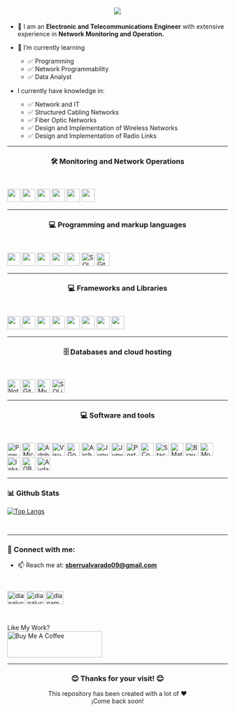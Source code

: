

<h1 align="center">
  <a href="https://git.io/typing-svg">
    <img src="https://readme-typing-svg.herokuapp.com/?lines=Hello,+There!+👋;My+name+is+Samuel+....;Nice+to+meet+you!&center=true&size=30">
  </a>
</h1>

<p align="center"> 

- 🔭 I am an **Electronic and Telecommunications Engineer** with extensive experience in **Network Monitoring and Operation.**

- 🌱 I’m currently learning 
  * ✅ Programming
  * ✅ Network Programmability
  * ✅ Data Analyst

- I currently have knowledge in:
  * ✅ Network and IT
  * ✅ Structured Cabling Networks
  * ✅ Fiber Optic Networks
  * ✅ Design and Implementation of Wireless Networks
  * ✅ Design and Implementation of Radio Links
</p>


<hr>
<h3 align="center"> 🛠 Monitoring and Network Operations</h3></br>
<p>
<a> <img src="https://img.shields.io/badge/-Cisco-00416A?logo=cisco&logoColor=white" height="30px"></a>
<a> <img src="https://img.shields.io/badge/-Huawei-b92b27?logo=huawei&logoColor=white" height="30px"></a>
<a> <img src="https://img.shields.io/badge/-Ubiquiti-1565C0?logo=ubiquiti&logoColor=white" height="30px"></a>
<a> <img src="https://img.shields.io/badge/-Tplink-009FFF?logo=tplink&logoColor=white" height="30px"></a>
<a> <img src="https://img.shields.io/badge/-Mikrotik-373B44?logo=mikrotik&logoColor=white" height="30px"></a>
<a> <img src="https://img.shields.io/badge/-BMC%20Remedy-fc4a1a?logo=mikrotik&logoColor=white" height="30px"></a>
</p>


<hr>
<h3 align="center"> 💻 Programming and markup languages </h3></br>
<p>
<a> <img src="https://img.shields.io/badge/-Python-4286f4?logo=python&logoColor=white" height="30px"></a>
<a> <img src="https://img.shields.io/badge/-Javascript-f7ff00?logo=javascript&logoColor=white" height="30px"></a>
<a> <img src="https://img.shields.io/badge/-HTML%205-fc4a1a?logo=html5&logoColor=white" height="30px"></a>
<a> <img src="https://img.shields.io/badge/-CSS%203-1565C0?logo=css3&logoColor=white" height="30px"></a>
<a> <img src="https://img.shields.io/badge/-C%20C++-19547b?logo=c&logoColor=white" height="30px"></a>
<a> <img alt="SQL" src="https://custom-icon-badges.herokuapp.com/badge/SQL-025E8C.svg?logo=database&logoColor=white" height="30px"></a>
<a href="#"><img alt="Git" src="https://img.shields.io/badge/Git-F05033.svg?logo=git&logoColor=white" height="30px"></a>
</p>


<hr>
<h3 align="center"> 💻 Frameworks and Libraries </h3></br>
<p>
<a> <img src="https://img.shields.io/badge/-Arduino-2193b0?logo=arduino&logoColor=white" height="30px"></a>
<a> <img src="https://img.shields.io/badge/-Raspeberry%20PI-4A00E0?logo=raspberrypi&logoColor=white" height="30px"></a>
<a> <img src="https://img.shields.io/badge/-Bootstrap-5614B0?logo=bootstrap&logoColor=white" height="30px"></a>
<a> <img src="https://img.shields.io/badge/-Pandas-19547b?logo=pandas&logoColor=white" height="30px"></a>
<a> <img src="https://img.shields.io/badge/-Numpy-605C3C?logo=numpy&logoColor=white" height="30px"></a>
<a> <img src="https://img.shields.io/badge/-Matplotlib-11998e?logo=plotly&logoColor=white" height="30px"></a>
<a> <img src="https://img.shields.io/badge/-Altair-2193b0?logo=plotly&logoColor=white" height="30px"></a>
<a> <img src="https://img.shields.io/badge/-Flask-FFFFFF?logo=flask&logoColor=black" height="30px"></a>
</p>

<hr>
<h3 align="center"> 🗄️ Databases and cloud hosting</h3></br>
<p>
    <a href="#"><img alt="Notion" src="https://img.shields.io/badge/Notion-010101.svg?logo=notion&logoColor=white" height="30px"></a>
    <a href="#"><img alt="GitHub Pages" src="https://img.shields.io/badge/GitHub%20Pages-327FC7.svg?logo=github&logoColor=white" height="30px"></a>
    <a href="#"><img alt="MySQL" src="https://img.shields.io/badge/MySQL-00f.svg?logo=mysql&logoColor=white" height="30px"></a>
    <a href="#"><img alt="SQLite" src ="https://img.shields.io/badge/SQLite-07405e.svg?logo=sqlite&logoColor=white" height="30px"></a>
</p>

<hr>
<h3 align="center"> 💻 Software and tools </h3></br>
<p>
    <a href="#"><img alt="PowerBI" src="https://custom-icon-badges.herokuapp.com/badge/Power%20BI-FFFFFF.svg?logo=powerBI&logoColor=white%22" height="30px"></a>
    <a href="#"><img alt="Microsoft360" src="https://custom-icon-badges.herokuapp.com/badge/Microsoft%20360-0083B0.svg?logo=microsoft&logoColor=white%22" height="30px"></a>
    <a href="#"><img alt="Adobe" src="https://img.shields.io/badge/Adobe-FF0000.svg?logo=adobe&logoColor=white" height="30px"></a>
    <a href="#"><img alt="Visual Studio Code" src="https://img.shields.io/badge/Visual%20Studio%20Code-0078d7.svg?logo=visual-studio-code&logoColor=white" height="30px"></a>
    <a href="#"><img alt="Google Sheets" src="https://img.shields.io/badge/Google%20Sheets-34A853.svg?logo=google%20sheets&logoColor=white" height="30px"></a>
    <a href="#"><img alt="Arch Linux" src="https://img.shields.io/badge/Arch%20Linux-1793D1.svg?logo=arch-linux&logoColor=white" height="30px"></a>
    <a href="#"><img alt="Jupyter" src="https://custom-icon-badges.herokuapp.com/badge/Google%20Colab-0083B0.svg?logo=googlecolab&logoColor=white%22" height="30px"></a>
    <a href="#"><img alt="Jupyter" src="https://img.shields.io/badge/Jupyter-F37626.svg?logo=Jupyter&logoColor=white" height="30px"></a>
    <a href="#"><img alt="Postman" src="https://img.shields.io/badge/Postman-FF6C37?logo=postman&logoColor=white" height="30px"></a>
    <a href="#"><img alt="Codepen" src="https://img.shields.io/badge/Codepen-000000.svg?logo=codepen&logoColor=white" height="30px"></a>
    <a href="#"><img alt="Stack Overflow" src="https://img.shields.io/badge/-Stack%20Overflow-FE7A16?logo=stack-overflow&logoColor=white" height="30px"></a>
    <a href="#"><img alt="Mathematica" src="https://img.shields.io/badge/Mathematica-DD1100.svg?logo=wolfram-mathematica&logoColor=white" height="30px"></a>
    <a href="#"><img alt="Brave" src="https://img.shields.io/badge/-Brave-FB542B?logo=brave&logoColor=white" height="30px"></a>
    <a href="#"><img alt="Mozilla" src="https://custom-icon-badges.herokuapp.com/badge/Mozilla%20Firefox-0083B0.svg?logo=firefox&logoColor=white%22" height="30px"></a>
    <a href="#"><img alt="Inkscape" src="https://img.shields.io/badge/Inkscape-000000?logo=Inkscape&logoColor=white" height="30px"></a>
    <a href="#"><img alt="OBS Studio" src="https://img.shields.io/badge/-OBS%20Studio-302E31?logo=obs-studio&logoColor=white" height="30px"></a>
    <a href="#"><img alt="Audacity" src="https://img.shields.io/badge/-Audacity-0000CC?logo=audacity&logoColor=white" height="30px"></a>
</p>

<hr>
<h3 align="left">📊 Github Stats</h3>

[![Top Langs](https://github-readme-stats.vercel.app/api/top-langs/?username=samuelE09&layout=compact)](https://github.com/samuelE09/github-readme-stats)


<br>

<hr>
<h3 align="left"> 💼 Connect with me:</h3>

 - 📫 Reach me at: **sberrualvarado09@gmail.com**

</br>

<p align="left">
<a href="https://linkedin.com/in/sberrualvarado2496" target="blank"><img align="center" src="https://raw.githubusercontent.com/rahuldkjain/github-profile-readme-generator/master/src/images/icons/Social/linked-in-alt.svg" alt="dianaluciamtz" height="30" width="40" /></a>
<a href="https://twitter.com/samuel24_dev" target="blank"><img align="center" src="https://raw.githubusercontent.com/rahuldkjain/github-profile-readme-generator/master/src/images/icons/Social/twitter.svg" alt="dianaluciamtz" height="30" width="40" /></a>
<a href="https://instagram.com/samuel_enrique24" target="blank"><img align="center" src="https://raw.githubusercontent.com/rahuldkjain/github-profile-readme-generator/master/src/images/icons/Social/instagram.svg" alt="dianamg.data" height="30" width="40" /></a>
</p>
</br>

Like My Work? </br>
<a href="https://www.buymeacoffee.com/" target="_blank"><img src="https://cdn.buymeacoffee.com/buttons/v2/default-yellow.png" alt="Buy Me A Coffee" height="60px" width="217px" ></a>

<hr>
<h3 align="center"> 😊 Thanks for your visit! 😊</h3>
<p  align="center">
This repository has been created with a lot of ❤️ </br>
¡Come back soon!
</p>


